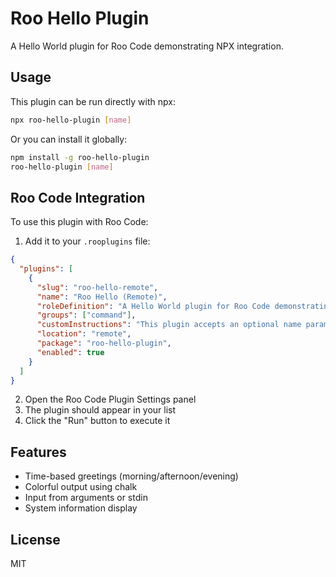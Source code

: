 # Roo Hello Plugin

A Hello World plugin for Roo Code demonstrating NPX integration.

## Usage

This plugin can be run directly with npx:

```bash
npx roo-hello-plugin [name]
```

Or you can install it globally:

```bash
npm install -g roo-hello-plugin
roo-hello-plugin [name]
```

## Roo Code Integration

To use this plugin with Roo Code:

1. Add it to your `.rooplugins` file:

```json
{
  "plugins": [
    {
      "slug": "roo-hello-remote",
      "name": "Roo Hello (Remote)",
      "roleDefinition": "A Hello World plugin for Roo Code demonstrating NPX integration",
      "groups": ["command"],
      "customInstructions": "This plugin accepts an optional name parameter and returns a colorful greeting.",
      "location": "remote",
      "package": "roo-hello-plugin",
      "enabled": true
    }
  ]
}
```

2. Open the Roo Code Plugin Settings panel
3. The plugin should appear in your list
4. Click the "Run" button to execute it

## Features

- Time-based greetings (morning/afternoon/evening)
- Colorful output using chalk
- Input from arguments or stdin
- System information display

## License

MIT